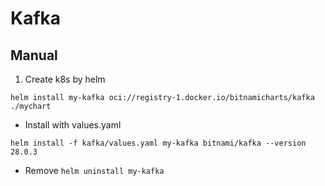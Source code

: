 # Kafka

## Manual

1. Create k8s by helm

`helm install my-kafka oci://registry-1.docker.io/bitnamicharts/kafka ./mychart`

- Install with values.yaml

`helm install -f kafka/values.yaml my-kafka bitnami/kafka --version 28.0.3`

- Remove
`helm uninstall my-kafka`